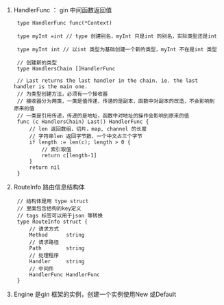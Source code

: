1. HandlerFunc ： gin 中间函数返回值

        type HandlerFunc func(*Context) 

        type myInt =int // type 创建别名，myInt 只是int 的别名，实际类型还是int

        type myInt int // 以int 类型为基础创建一个新的类型，myInt 不在是int 类型

        // 创建新的类型
        type HandlersChain []HandlerFunc

        // Last returns the last handler in the chain. ie. the last handler is the main one.
        // 为类型创建方法，必须有一个接收器
        // 接收器分为两类，一类是值传递，传递的是副本，函数中对副本的改造，不会影响到原来的值
        // 一类是引用传递，传递的是地址，函数中对地址的操作会影响到原来的值
        func (c HandlersChain) Last() HandlerFunc {
            // len 返回数组，切片，map, channel 的长度
            // 字符串len 返回字节数，一个中文占三个字节
            if length := len(c); length > 0 {
                // 索引取值
                return c[length-1]
            }
            return nil
        }

2. RouteInfo 路由信息结构体

        // 结构体是用 type struct 
        // 里面包含结构的key定义
        // tags 标签可以用于json 等转换
        type RouteInfo struct {
            // 请求方式
            Method      string
            // 请求路径
            Path        string
            // 处理程序
            Handler     string
            // 中间件
            HandlerFunc HandlerFunc
        }

3. Engine 是gin 框架的实例，创建一个实例使用New 或Default